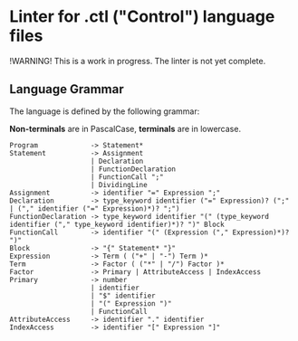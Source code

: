 # Linter for .ctl ("Control") language files

!WARNING! This is a work in progress. The linter is not yet complete.

## Language Grammar

The language is defined by the following grammar:

**Non-terminals** are in PascalCase, **terminals** are in lowercase.

```
Program             -> Statement*
Statement           -> Assignment 
                    | Declaration 
                    | FunctionDeclaration 
                    | FunctionCall ";"
                    | DividingLine
Assignment          -> identifier "=" Expression ";"
Declaration         -> type_keyword identifier ("=" Expression)? (";" | ("," identifier ("=" Expression)*)? ";")
FunctionDeclaration -> type_keyword identifier "(" (type_keyword identifier ("," type_keyword identifier)*)? ")" Block
FunctionCall        -> identifier "(" (Expression ("," Expression)*)? ")"
Block               -> "{" Statement* "}"
Expression          -> Term ( ("+" | "-") Term )*
Term                -> Factor ( ("*" | "/") Factor )*
Factor              -> Primary | AttributeAccess | IndexAccess
Primary             -> number 
                    | identifier 
                    | "$" identifier
                    | "(" Expression ")"
                    | FunctionCall
AttributeAccess     -> identifier "." identifier
IndexAccess         -> identifier "[" Expression "]"
```
